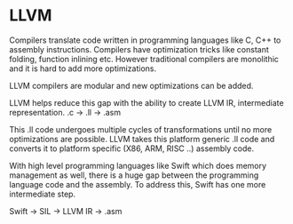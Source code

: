 # LLVM
Compilers translate code written in programming languages like C, C++ to assembly instructions.
Compilers have optimization tricks like constant folding, function inlining etc.
However traditional compilers are monolithic and it is hard to add more optimizations.

LLVM compilers are modular and new optimizations can be added.

LLVM helps reduce this gap with the ability to create LLVM IR, intermediate representation.
.c -> .ll -> .asm

This .ll code undergoes multiple cycles of transformations until no more optimizations are possible.
LLVM takes this platform generic .ll code and converts it to platform specific (X86, ARM, RISC ..) assembly code.

With high level programming languages like Swift which does memory management as well, there is a huge gap between the programming language code and the 
assembly.
To address this, Swift has one more intermediate step.

Swift -> SIL -> LLVM IR -> .asm

